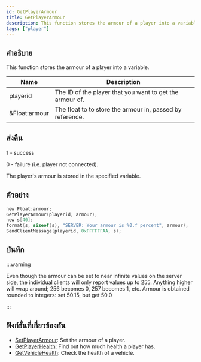 ```yaml
---
id: GetPlayerArmour
title: GetPlayerArmour
description: This function stores the armour of a player into a variable.
tags: ["player"]
---
```


## คำอธิบาย

This function stores the armour of a player into a variable.

| Name          | Description                                               |
| ------------- | --------------------------------------------------------- |
| playerid      | The ID of the player that you want to get the armour of.  |
| &Float:armour | The float to to store the armour in, passed by reference. |

## ส่งคืน

1 - success

0 - failure (i.e. player not connected).

The player's armour is stored in the specified variable.

## ตัวอย่าง

```c
new Float:armour;
GetPlayerArmour(playerid, armour);
new s[40];
format(s, sizeof(s), "SERVER: Your armour is %0.f percent", armour);
SendClientMessage(playerid, 0xFFFFFFAA, s);
```

## บันทึก

:::warning

Even though the armour can be set to near infinite values on the server side, the individual clients will only report values up to 255. Anything higher will wrap around; 256 becomes 0, 257 becomes 1, etc.
Armour is obtained rounded to integers: set 50.15, but get 50.0

:::

## ฟังก์ชั่นที่เกี่ยวข้องกัน

- [SetPlayerArmour](../functions/SetPlayerArmour): Set the armour of a player.
- [GetPlayerHealth](../functions/GetPlayerHealth): Find out how much health a player has.
- [GetVehicleHealth](../functions/GetVehicleHealth): Check the health of a vehicle.
